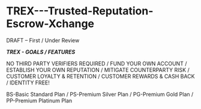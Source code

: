 # TREX---Trusted-Reputation-Escrow-Xchange

DRAFT – First / Under Review

***TREX - GOALS / FEATURES***

NO THIRD PARTY VERIFIERS REQUIRED / 
FUND YOUR OWN ACCOUNT / 
ESTABLISH YOUR OWN REPUTATION /
MITIGATE COUNTERPARTY RISK /
CUSTOMER LOYALTY & RETENTION /
CUSTOMER REWARDS & CASH BACK /
IDENTITY FREE!

BS-Basic Standard Plan / PS-Premium Silver Plan / PG-Premium Gold Plan / PP-Premium Platinum Plan
